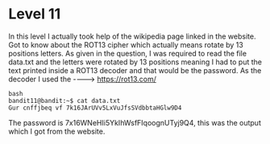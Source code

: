 # Level 11
In this level I actually took help of the wikipedia page linked in the website.
Got to know about the ROT13 cipher which actually means rotate by 13 positions letters.
As given in the question, I was required to read the file data.txt and the letters were rotated by 13 positions meaning I had to put the text printed inside a ROT13 decoder and that would be the password.
As the decoder I used the ----> https://rot13.com/
~~~
bash
bandit11@bandit:~$ cat data.txt
Gur cnffjbeq vf 7k16JArUVv5LxVuJfsSVdbbtaHGlw9D4
~~~
The password is 7x16WNeHIi5YkIhWsfFIqoognUTyj9Q4, this was the output which I got from the website.
